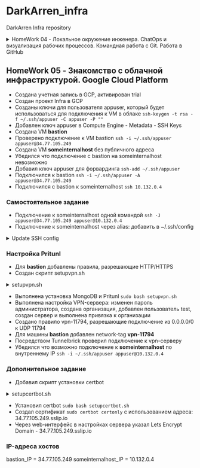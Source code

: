 # DarkArren_infra
DarkArren Infra repository

<details>
  <summary>HomeWork 04 - Локальное окружение инженера. ChatOps и визуализация рабочих процессов. Командная работа с Git. Работа в GitHub</summary>

## HomeWork 04 - Локальное окружение инженера. ChatOps и визуализация рабочих процессов. Командная работа с Git. Работа в GitHub

- Добавлен Pull Request Template для GitHub
- Создан персональный канал в Slack и настроена интеграция с TravisCI
- Исправлена проблема с тестами Travis CI

</details>

## HomeWork 05 - Знакомство с облачной инфраструктурой. Google Cloud Platform

- Создана учетная запись в GCP, активирован trial
- Создан проект Infra в GCP
- Созданы ключи для пользователя appuser, который будет использоваться для подключения к VM в облаке `ssh-keygen -t rsa -f ~/.ssh/appuser -C appuser -P ""`
- Добавлен ключ appuser в Compute Engine - Metadata - SSH Keys
- Создана VM **bastion**
- Проверено подключение к VM bastion `ssh -i ~/.ssh/appuser appuser@34.77.105.249`
- Создана VM **someinternalhost** без публичного адреса
- Убедился что подключение с bastion на someinternalhost невозможно
- Добавил ключ appuser для форвардинга `ssh-add ~/.ssh/appuser`
- Подключился к bastion `ssh -i ~/.ssh/appuser -A appuser@34.77.105.249`
- Подключился с bastion к someinternalhost `ssh 10.132.0.4`

### Самостоятельное задание

- Подключение к someinternalhost одной командой `ssh -J appuser@34.77.105.249 appuser@10.132.0.4`
- Подключение к someinternalhost через alias: добавить в ~/.ssh/config

<details>
  <summary>Update SSH config</summary>

```bash
Host bastion
    HostName 34.77.105.249
    User appuser

Host someinternalhost
    HostName 10.132.0.4
    User appuser
    ProxyJump bastion
```

</details>

### Настройка Pritunl

- Для **bastion** добавлены правила, разрешающие HTTP/HTTPS
- Создан скрипт setupvpn.sh

<details>
  <summary>setupvpn.sh</summary>

```bash
cat <<EOF> setupvpn.sh
#!/bin/bash
echo "deb http://repo.mongodb.org/apt/ubuntu xenial/mongodb-org/3.4 multiverse" > /etc/apt/sources.list.d/mongodb-org-3.4.list
echo "deb http://repo.pritunl.com/stable/apt xenial main" > /etc/apt/sources.list.d/pritunl.list
apt-key adv --keyserver hkp://keyserver.ubuntu.com --recv 0C49F3730359A14518585931BC711F9BA15703C6
apt-key adv --keyserver hkp://keyserver.ubuntu.com --recv 7568D9BB55FF9E5287D586017AE645C0CF8E292A
apt-get --assume-yes update
apt-get --assume-yes upgrade
apt-get --assume-yes install pritunl mongodb-org
systemctl start pritunl mongod
systemctl enable pritunl mongod
EOF
```

</details>

- Выполнена установка MongoDB и Pritunl `sudo bash setupvpn.sh`
- Выполнена настройка VPN-сервера: изменен пароль администратора, создана организация, добавлен пользователь test, создан сервер и выполнена привязка к организации
- Создано правило vpn-11794, разрешающие подключение из 0.0.0.0/0 к UDP 11794
- Для машины **bastion** добавлен network-tag **vpn-11794**
- Посредством Tunnelbrick проверил подключение к vpn-серверу
- Убедился что возможно подключение к **someinternalhost** по внутреннему IP `ssh -i ~/.ssh/appuser appuser@10.132.0.4`


### Дополнительное задание

- Добавил скрипт установки certbot

<details>
  <summary>setupcertbot.sh</summary>

```bash
cat <<EOF> setupcertbot.sh
#!/bin/bash
apt-get update
apt-get install software-properties-common -y
add-apt-repository universe -y
add-apt-repository ppa:certbot/certbot -y
apt-get update
apt-get install certbot -y
EOF
```

</details>

- Установил certbot `sudo bash setupcertbot.sh`
- Создал сертификат `sudo certbot certonly` с использованием адреса: 34.77.105.249.sslip.io
- Через web-интерфейс в настройках сервера указал Lets Encrypt Domain - 34.77.105.249.sslip.io

### IP-адреса хостов

bastion_IP = 34.77.105.249
someinternalhost_IP = 10.132.0.4
